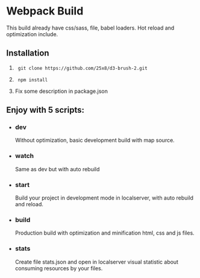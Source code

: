 
# Webpack Build

This build already have css/sass, file, babel loaders. Hot reload and optimization include.

## Installation

1.      git clone https://github.com/25x8/d3-brush-2.git
2.      npm install
3. Fix some description in package.json

## Enjoy with 5 scripts: 
- ### dev
    Without optimization, basic development build with map source.
- ### watch 
    Same as dev but with auto rebuild      
- ### start
    Build your project in development mode in localserver, with auto rebuild and reload.
- ### build
    Production build with optimization and minification html, css and js files.
- ### stats
    Create file stats.json and open in localserver visual statistic about consuming resources by your files.
        
        
            
            